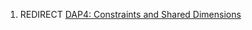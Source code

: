 1.  REDIRECT [DAP4: Constraints and Shared
    Dimensions](DAP4:_Constraints_and_Shared_Dimensions "wikilink")